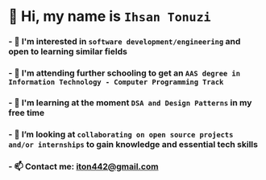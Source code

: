 # 👋 Hi, my name is **`Ihsan Tonuzi`**
### - 👀 I'm interested in **`software development/engineering`** and open to learning similar fields
### - 🌱 I'm attending further schooling to get an **`AAS degree in Information Technology - Computer Programming Track`**
### - 📖 I'm learning at the moment **`DSA and Design Patterns`** in my free time
### - 💞️ I’m looking at **`collaborating on open source projects and/or internships`** to gain knowledge and essential tech skills 
### - 📫 Contact me: **[iton442@gmail.com](mailto:iton442@gmail.com)**
 
  

<!---
iton0/iton0 is a ✨ special ✨ repository because its `README.md` (this file) appears on your GitHub profile.
You can click the Preview link to take a look at your changes.
--->
